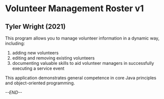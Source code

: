 # Volunteer Management Roster v1
## Tyler Wright (2021)

This program allows you to manage volunteer information in a dynamic way, including:
1. adding new volunteers
2. editing and removing existing volunteers
3. documenting valuable skills to aid volunteer managers in successfully executing a service event

This application demonstrates general competence in core Java principles and object-oriented
programming.

*--END--*

